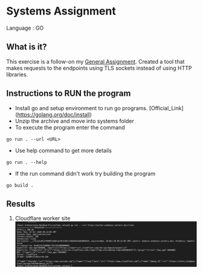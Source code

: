 # Systems Assignment 

Language : GO

## What is it?

This exercise is a follow-on my [General Assignment](https://github.com/Sreevatsava1/cloudflare-2020-general-engineering-assignment). Created a tool that makes requests to the endpoints using TLS sockets instead of using HTTP libraries.

## Instructions to RUN the program

- Install go and setup environment to run go programs. [Official_Link] (https://golang.org/doc/install)
- Unzip the archive and move into systems folder
- To execute the program enter the command
```
go run . --url <URL>
```
- Use help command to get more details
```
go run . --help
```
- If the run command didn't work try building the program
```
go build .
```

## Results

1. Cloudflare worker site 
![workersite](systems/screenshots/ss1.png)
